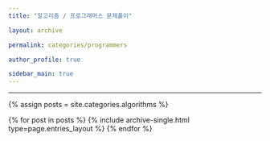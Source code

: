 ```yaml
---
title: "알고리즘 / 프로그래머스 문제풀이"

layout: archive

permalink: categories/programmers

author_profile: true

sidebar_main: true
---
```


<!-- 공백이 포함되어 있는 카테고리 이름의 경우 site.categories.['a b c'] 이런식으로! -->

---

{% assign posts = site.categories.algorithms %}

{% for post in posts %} {% include archive-single.html type=page.entries_layout %} {% endfor %}
